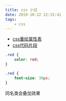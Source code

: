 ```yaml
---
title: css 小记
date: 2019-10-22 22:15:41
tags: 
    - css
---
```


- [css重绘属性表](https://csstriggers.com/)
- [css代码片段](https://css.30secondsofcode.org)

<!-- more -->

```css
.red {
    color: red;
}

.red {
    font-size: 30px;
}
```
同名类会叠加效果


